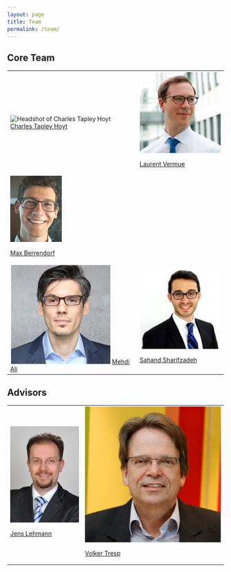 ```yaml
---
layout: page
title: Team
permalink: /team/
---
```

## Core Team

<table>
<tr>
<td>
<img src="/img/team/charlie.jpg" alt="Headshot of Charles Tapley Hoyt"/>
<a href="https://github.com/cthoyt">Charles Tapley Hoyt</a>
</td>
<td>
<img src="/img/team/laurent.png" alt="Headshot of Laurent Vermue"/>

<a href="https://github.com/lvermue">Laurent Vermue</a>
</td>
</tr>
<tr>
<td>
<img src="/img/team/max.jpg" alt="Headshot of Max Berrendorf"/>

<a href="https://github.com/mberr">Max Berrendorf</a>
</td>
<td></td>
</tr>
<tr>
<td>
<img src="/img/team/mehdi.png" alt="Headshot of Mehdi Ali. He's a really good guy."/>
<a href="https://github.com/mali-git">Mehdi Ali</a>
</td>
<td>
<img src="/img/team/sahand.png" alt="Headshot of Sahand Sharifzadeh"/>

<a href="https://github.com/sharifza">Sahand Sharifzadeh</a>
</td>
</tr>
</table>

## Advisors

<table>
<tr>
<td>
<img src="/img/team/jens.jpg" alt="Headshot of Jens Lehmann"/>

<a href="http://jens-lehmann.org/">Jens Lehmann</a>
</td>
<td>
<img src="/img/team/volker.jpg" alt="Headshot of Volker Tresp"/>

<a href="https://www.dbs.ifi.lmu.de/~tresp/">Volker Tresp</a>
</td>
</tr>
</table>
